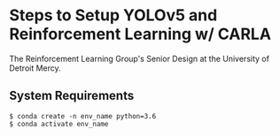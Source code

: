 # Steps to Setup YOLOv5 and Reinforcement Learning w/ CARLA
The Reinforcement Learning Group's Senior Design at the University of Detroit Mercy. 

## System Requirements
```
$ conda create -n env_name python=3.6
$ conda activate env_name
```
